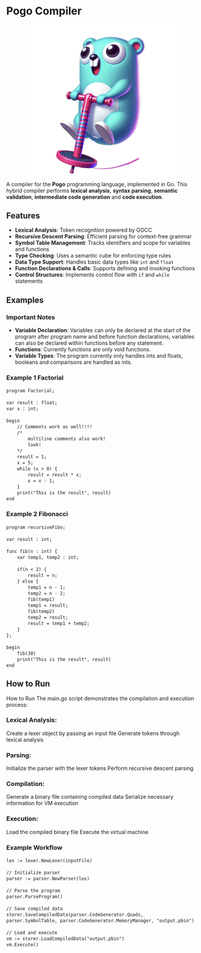 # Pogo Compiler
<p align="center">
  <img src="/pogologo.png" width="400" style="display: block; margin: 0 auto;" alt="logo">
</p>

A compiler for the **Pogo** programming language, implemented in Go. This hybrid compiler performs **lexical analysis**, **syntax parsing**, **semantic validation**, **intermediate code generation** and **code execution**.

## Features

- **Lexical Analysis**: Token recognition powered by GOCC
- **Recursive Descent Parsing**: Efficient parsing for context-free grammar
- **Symbol Table Management**: Tracks identifiers and scope for variables and functions
- **Type Checking**: Uses a semantic cube for enforcing type rules
- **Data Type Support**: Handles basic data types like `int` and `float`
- **Function Declarations & Calls**: Supports defining and invoking functions
- **Control Structures**: Implements control flow with `if` and `while` statements

## Examples

### Important Notes
- **Variable Declaration**: Variables can only be declared at the start of the program after program name and before function declarations, variables can also be declared within functions before any statement.
- **Functions**: Currently functions are only void functions.
- **Variable Types**: The program currently only handles ints and floats, booleans and comparisons are handled as ints.

### Example 1 Factorial
```
program Factorial;

var result : float;
var x : int;

begin
    // Comments work as well!!!!
    /*
        multiline comments also work!
        look!
    */
    result = 1;
    x = 5;
    while (x > 0) {
        result = result * x;
        x = x - 1;
    }
    print("This is the result", result)
end
```

### Example 2 Fibonacci

```
program recursiveFibo;

var result : int;

func fib(n : int) {
    var temp1, temp2 : int;

    if(n < 2) {
        result = n;
    } else {
        temp1 = n - 1;
        temp2 = n - 2;
        fib(temp1)
        temp1 = result;
        fib(temp2)
        temp2 = result;
        result = temp1 + temp2;
    }
};

begin
    fib(30)
    print("This is the result", result)
end
```

## How to Run
How to Run
The main.go script demonstrates the compilation and execution process:

### Lexical Analysis:

Create a lexer object by passing an input file
Generate tokens through lexical analysis


### Parsing:

Initialize the parser with the lexer tokens
Perform recursive descent parsing


### Compilation:

Generate a binary file containing compiled data
Serialize necessary information for VM execution


### Execution:

Load the compiled binary file
Execute the virtual machine


### Example Workflow

```
lex := lexer.NewLexer(inputFile)

// Initialize parser
parser := parser.NewParser(lex)

// Parse the program
parser.ParseProgram()

// Save compiled data
storer.SaveCompiledData(parser.CodeGenerator.Quads, parser.SymbolTable, parser.CodeGenerator.MemoryManager, "output.pbin")

// Load and execute
vm := storer.LoadCompiledData("output.pbin")
vm.Execute()
```
